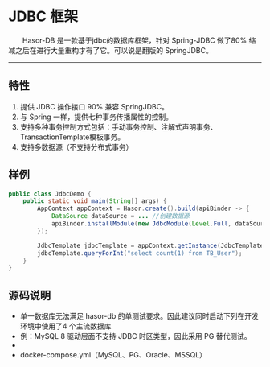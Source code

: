 # JDBC 框架

&emsp;&emsp;Hasor-DB 是一款基于jdbc的数据库框架，针对 Spring-JDBC 做了80% 缩减之后在进行大量重构才有了它。可以说是翻版的 SpringJDBC。

----------
## 特性
01. 提供 JDBC 操作接口 90% 兼容 SpringJDBC。
02. 与 Spring 一样，提供七种事务传播属性的控制。
03. 支持多种事务控制方式包括：手动事务控制、注解式声明事务、TransactionTemplate模板事务。
04. 支持多数据源（不支持分布式事务）

## 样例

```java
public class JdbcDemo {
    public static void main(String[] args) {
        AppContext appContext = Hasor.create().build(apiBinder -> {
            DataSource dataSource = ... //创建数据源
            apiBinder.installModule(new JdbcModule(Level.Full, dataSource));
        });

        JdbcTemplate jdbcTemplate = appContext.getInstance(JdbcTemplate.class);
        jdbcTemplate.queryForInt("select count(1) from TB_User");
    }
}
```

## 源码说明

- 单一数据库无法满足 hasor-db 的单测试要求。因此建议同时启动下列在开发环境中使用了4 个主流数据库
- 例：MySQL 8 驱动层面不支持 JDBC 时区类型，因此采用 PG 替代测试。
- 
- docker-compose.yml（MySQL、PG、Oracle、MSSQL）
